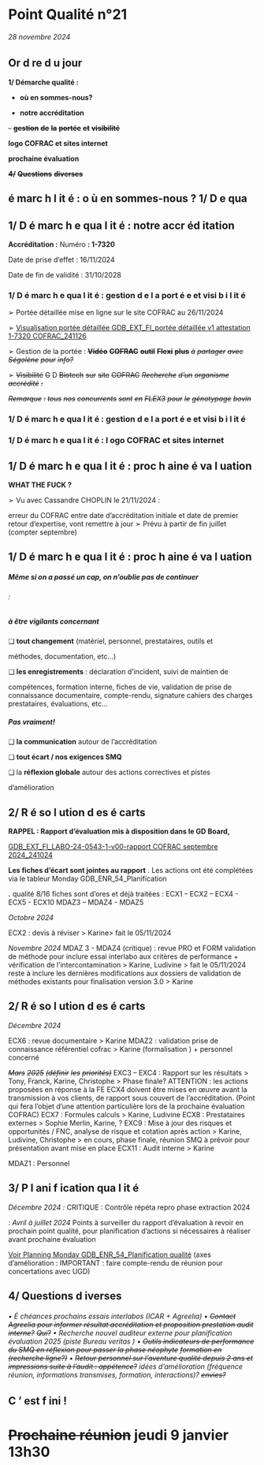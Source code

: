 # Point Qualité n°21

###### 28 novembre 2024

## Or d re d u jour

**1/ Démarche qualité :**

- **où en sommes-nous?**

- **notre accréditation**

~~-~~ ~~**gestion**~~ ~~**de**~~ ~~**la**~~ ~~**portée**~~ ~~**et**~~ ~~**visibilité**~~

**logo COFRAC et sites internet**

**prochaine évaluation**

~~**4/**~~ ~~**Questions**~~ ~~**diverses**~~

## é marc h l it é : o ù en sommes-nous ? 1/ D e qua














## 1/ D é marc h e qua l it é : notre accr éd itation

**Accréditation  :** Numéro **: 1-7320**

Date de prise d’effet : 16/11/2024

Date de fin de validité : 31/10/2028

### 1/ D é marc h e qua l it é : gestion d e l a port é e et visi b i l it é

➢ Portée détaillée mise en ligne sur le site COFRAC au 26/11/2024

➢ [Visualisation portée détaillée GDB_EXT_FI_portée détaillée v1 attestation 1-7320 COFRAC_241126](https://genesdiffusion.sharepoint.com/sites/GDBiotech-ISO17025/Shared%20Documents/ISO%2017025/3_%20CODIFICATION,%20EDITION/GDB_EXT_FI_portée%20détaillée%20v1%20attestation%201-7320%20COFRAC_241126.pdf)

➢ Gestion de la portée : ~~**Vidéo**~~ ~~**COFRAC**~~ ~~**outil**~~ ~~**Flexi**~~ ~~**plus**~~ ~~_à_~~ ~~_partager_~~ ~~_avec_~~ ~~_Ségolène_~~ ~~_pour_~~ ~~_info?_~~

➢ ~~Visibilité~~ ~~G~~ D ~~Biotech~~ ~~sur~~ ~~site~~ ~~COFRAC~~ ~~_Recherche_~~ ~~_d’un_~~ ~~_organisme_~~ ~~_accrédité_~~ ~~_:_~~

~~_Remarque_~~ ~~_:_~~ ~~_tous_~~ ~~_nos_~~ ~~_concurrents_~~ ~~_sont_~~ ~~_en_~~ ~~_FLEX3_~~ ~~_pour_~~ ~~_le_~~ ~~_génotypage_~~ ~~_bovin_~~

### 1/ D é marc h e qua l it é : gestion d e l a port é e et visi b i l it é

### 1/ D é marc h e qua l it é : l ogo COFRAC et sites internet

## 1/ D é marc h e qua l it é : proc h aine é va l uation

**WHAT THE FUCK ?**

➢ Vu avec Cassandre CHOPLIN le 21/11/2024 :

erreur du COFRAC entre date d’accréditation initiale
et date de premier retour d’expertise, vont remettre à
jour
➢ Prévu à partir de fin juillet (compter septembre)

## 1/ D é marc h e qua l it é : proc h aine é va l uation
##### Même si on a passé un cap, on n’oublie pas de continuer
###### :
##### à être vigilants concernant

❑ **tout changement** (matériel, personnel, prestataires, outils et

méthodes, documentation, etc…)

❑ **les enregistrements** : déclaration d’incident, suivi de maintien de

compétences, formation interne, fiches de vie, validation de prise de
connaissance documentaire, compte-rendu, signature cahiers des
charges prestataires, évaluations, etc…
##### **Pas vraiment!**

❑ **la communication** autour de l’accréditation

❑ **tout écart / nos exigences SMQ**

❑ la **réflexion globale** autour des actions correctives et pistes

d’amélioration

## 2/ R é so l ution d es é carts

**RAPPEL : Rapport d’évaluation mis à disposition dans le GD Board,**

[GDB_EXT_FI_LABO-24-0543-1-v00-rapport COFRAC septembre 2024_241024](https://genesdiffusion.sharepoint.com/sites/GDBiotech-ISO17025/Shared%20Documents/ISO%2017025/4_%20SYSTEME%20DOCUMENTAIRE/8.%20SYSTEME%20DE%20MANAGEMENT/Audits%20internes/2024/COFRAC%20du%2025%20et%2026_09_2024/GDB_EXT_FI_LABO-24-0543-1-v00-rapport%20COFRAC%20septembre%202024_241024.pdf)

**Les fiches d’écart sont jointes au rapport** .
Les actions ont été complétées via le tableur Monday GDB_ENR_54_Planification

**.**
qualité
8/16 fiches sont d’ores et déjà traitées : ECX1 – ECX2 – ECX4 - ECX5 - ECX10 MDAZ3 – MDAZ4 - MDAZ5

_Octobre 2024_

ECX2 : devis à réviser > Karine> fait le 05/11/2024

_Novembre 2024_
MDAZ 3 - MDAZ4 (critique) : revue PRO et FORM validation de méthode pour inclure
essai interlabo aux critères de performance + vérification de l’intercontamination >
Karine, Ludivine > fait le 05/11/2024 reste à inclure les dernières modifications aux
dossiers de validation de méthodes existants pour finalisation version 3.0 > Karine

## 2/ R é so l ution d es é carts

_Décembre 2024_

ECX6 : revue documentaire > Karine
MDAZ2 : validation prise de connaissance référentiel cofrac > Karine (formalisation ) + personnel concerné

~~_Mars_~~ ~~_2025_~~ ~~_(définir_~~ ~~_les_~~ ~~_priorités)_~~
EXC3 – EXC4 : Rapport sur les résultats > Tony, Franck, Karine, Christophe > Phase finale? ATTENTION : les
actions proposées en réponse à la FE ECX4 doivent être mises en œuvre avant la transmission à vos clients, de
rapport sous couvert de l’accréditation. (Point qui fera l’objet d’une attention particulière lors de la prochaine
évaluation COFRAC)
ECX7 : Formules calculs > Karine, Ludivine
ECX8 : Prestataires externes > Sophie Merlin, Karine, ?
EXC9 : Mise à jour des risques et opportunités / FNC, analyse de risque et cotation après action > Karine,
Ludivine, Christophe > en cours, phase finale, réunion SMQ à prévoir pour présentation avant mise en place
ECX11 : Audit interne > Karine

MDAZ1 : Personnel

## 3/ P l ani f ication qua l it é

_Décembre 2024 :_
CRITIQUE : Contrôle répéta repro phase extraction 2024

:
_Avril à juillet 2024_
Points à surveiller du rapport d’évaluation à revoir en prochain point qualité, pour planification d’actions si
nécessaires à réaliser avant prochaine évaluation

[Voir Planning Monday GDB_ENR_54_Planification qualité](https://genesdiffusion-company.monday.com/boards/3305246362)
(axes d’amélioration : IMPORTANT : faire compte-rendu de réunion pour concertations avec UGD)

## 4/ Questions d iverses
###### • É chéances prochains essais interlabos (ICAR + Agreelia) • ~~Contact Agreelia pour informer résultat accréditation et proposition prestation audit interne?~~ ~~Qui?~~ • Recherche nouvel auditeur externe pour planification évaluation 2025 (piste Bureau veritas ) • ~~Outils indicateurs de performance du SMQ en réflexion pour passer la phase néophyte~~ ~~formation en~~ ~~(recherche ligne?)~~ • ~~Retour personnel sur l’aventure qualité depuis 2 ans et impressions suite à l’audit : appétence?~~ idées d’amélioration (fréquence réunion, informations transmises, formation, interactions)? ~~envies?~~

## C ’ est f ini !
# ~~Prochaine réunion~~ jeudi 9 janvier 13h30

